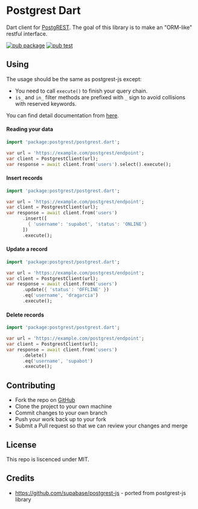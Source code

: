 # Postgrest Dart

Dart client for [PostgREST](https://postgrest.org). The goal of this library is to make an "ORM-like" restful interface.

[![pub package](https://img.shields.io/pub/v/postgrest.svg)](https://pub.dev/packages/postgrest)
[![pub test](https://github.com/supabase/postgrest-dart/workflows/Test/badge.svg)](https://github.com/supabase/postgrest-dart/actions?query=workflow%3ATest)

## Using

The usage should be the same as postgrest-js except:

- You need to call `execute()` to finish your query chain.
- `is_` and `in_` filter methods are prefixed with `_` sign to avoid collisions with reserved keywords.

You can find detail documentation from [here](https://supabase.io/docs/about).

#### Reading your data

```dart
import 'package:postgrest/postgrest.dart';

var url = 'https://example.com/postgrest/endpoint';
var client = PostgrestClient(url);
var response = await client.from('users').select().execute();
```

#### Insert records

```dart
import 'package:postgrest/postgrest.dart';

var url = 'https://example.com/postgrest/endpoint';
var client = PostgrestClient(url);
var response = await client.from('users')
      .insert([
        { 'username': 'supabot', 'status': 'ONLINE'}
      ])
      .execute();
```

#### Update a record

```dart
import 'package:postgrest/postgrest.dart';

var url = 'https://example.com/postgrest/endpoint';
var client = PostgrestClient(url);
var response = await client.from('users')
      .update({ 'status': 'OFFLINE' })
      .eq('username', 'dragarcia')
      .execute();
```

#### Delete records

```dart
import 'package:postgrest/postgrest.dart';

var url = 'https://example.com/postgrest/endpoint';
var client = PostgrestClient(url);
var response = await client.from('users')
      .delete()
      .eq('username', 'supabot')
      .execute();
```

## Contributing

- Fork the repo on [GitHub](https://github.com/supabase/postgrest-dart)
- Clone the project to your own machine
- Commit changes to your own branch
- Push your work back up to your fork
- Submit a Pull request so that we can review your changes and merge

## License

This repo is liscenced under MIT.

## Credits

- https://github.com/supabase/postgrest-js - ported from postgrest-js library
